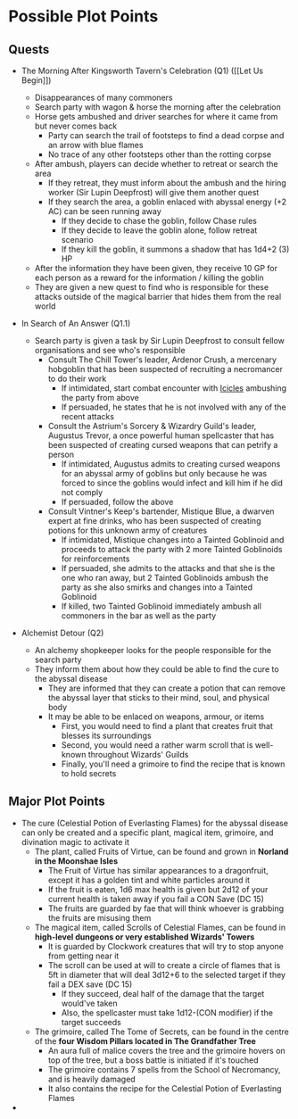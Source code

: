 # Possible Plot Points
## Quests
- The Morning After Kingsworth Tavern's Celebration (Q1) ([[Let Us Begin]])
	- Disappearances of many commoners
	- Search party with wagon & horse the morning after the celebration
	- Horse gets ambushed and driver searches for where it came from but never comes back
		- Party can search the trail of footsteps to find a dead corpse and an arrow with blue flames
		- No trace of any other footsteps other than the rotting corpse
	- After ambush, players can decide whether to retreat or search the area
		- If they retreat, they must inform about the ambush and the hiring worker (Sir Lupin Deepfrost) will give them another quest
		- If they search the area, a goblin enlaced with abyssal energy (+2 AC) can be seen running away
			- If they decide to chase the goblin, follow Chase rules
			- If they decide to leave the goblin alone, follow retreat scenario
			- If they kill the goblin, it summons a shadow that has 1d4+2 (3) HP
	- After the information they have been given, they receive 10 GP for each person as a reward for the information / killing the goblin
	- They are given a new quest to find who is responsible for these attacks outside of the magical barrier that hides them from the real world
- In Search of An Answer (Q1.1)
	- Search party is given a task by Sir Lupin Deepfrost to consult fellow organisations and see who's responsible
		- Consult The Chill Tower's leader, Ardenor Crush, a mercenary hobgoblin that has been suspected of recruiting a necromancer to do their work
			- If intimidated, start combat encounter with [Icicles](https://forgottenrealms.fandom.com/wiki/Chill#Divisions) ambushing the party from above
			- If persuaded, he states that he is not involved with any of the recent attacks
		- Consult the Astrium's Sorcery & Wizardry Guild's leader, Augustus Trevor, a once powerful human spellcaster that has been suspected of creating cursed weapons that can petrify a person
			- If intimidated, Augustus admits to creating cursed weapons for an abyssal army of goblins but only because he was forced to since the goblins would infect and kill him if he did not comply
			- If persuaded, follow the above
		- Consult Vintner's Keep's bartender, Mistique Blue, a dwarven expert at fine drinks, who has been suspected of creating potions for this unknown army of creatures
			- If intimidated, Mistique changes into a Tainted Goblinoid and proceeds to attack the party with 2 more Tainted Goblinoids for reinforcements
			- If persuaded, she admits to the attacks and that she is the one who ran away, but 2 Tainted Goblinoids ambush the party as she also smirks and changes into a Tainted Goblinoid
			- If killed, two Tainted Goblinoid immediately ambush all commoners in the bar as well as the party

- Alchemist Detour (Q2)
	- An alchemy shopkeeper looks for the people responsible for the search party
	- They inform them about how they could be able to find the cure to the abyssal disease
		- They are informed that they can create a potion that can remove the abyssal layer that sticks to their mind, soul, and physical body
		- It may be able to be enlaced on weapons, armour, or items
			- First, you would need to find a plant that creates fruit that blesses its surroundings
			- Second, you would need a rather warm scroll that is well-known throughout Wizards' Guilds
			- Finally, you'll need a grimoire to find the recipe that is known to hold secrets

## Major Plot Points
- The cure (Celestial Potion of Everlasting Flames) for the abyssal disease can only be created and a specific plant, magical item, grimoire, and divination magic to activate it
	- The plant, called Fruits of Virtue, can be found and grown in **Norland in the Moonshae Isles**
		- The Fruit of Virtue has similar appearances to a dragonfruit, except it has a golden tint and white particles around it
		- If the fruit is eaten, 1d6 max health is given but 2d12 of your current health is taken away if you fail a CON Save (DC 15)
		- The fruits are guarded by fae that will think whoever is grabbing the fruits are misusing them
	- The magical item, called Scrolls of Celestial Flames, can be found in **high-level dungeons or very established Wizards' Towers**
		- It is guarded by Clockwork creatures that will try to stop anyone from getting near it
		- The scroll can be used at will to create a circle of flames that is 5ft in diameter that will deal 3d12+6 to the selected target if they fail a DEX save (DC 15)
			- If they succeed, deal half of the damage that the target would've taken
			- Also, the spellcaster must take 1d12-(CON modifier) if the target succeeds
	- The grimoire, called The Tome of Secrets, can be found in the centre of the **four Wisdom Pillars located in The Grandfather Tree**
		- An aura full of malice covers the tree and the grimoire hovers on top of the tree, but a boss battle is initiated if it's touched
		- The grimoire contains 7 spells from the School of Necromancy, and is heavily damaged
		- It also contains the recipe for the Celestial Potion of Everlasting Flames
- 
